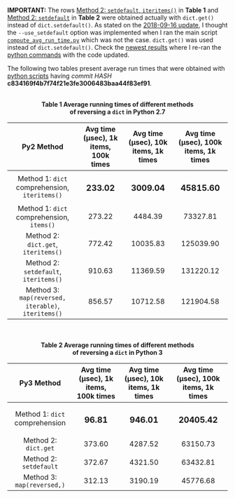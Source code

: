 **IMPORTANT:** The rows [Method 2: `setdefault`, `iteritems()`](#python-27-with-dictsetdefault) in **Table 1** and 
[Method 2: `setdefault`](#python-3-with-dictsetdefault) in **Table 2** were obtained actually with `dict.get()` instead of `dict.setdefault()`. 
As stated on the [2018-09-16 update](https://github.com/raul23/python_reverse_dict#major-updates), I thought the 
`--use_setdefault` option was implemented when I ran the main script 
[`compute_avg_run_time.py`](https://github.com/raul23/python_reverse_dict/blob/master/compute_avg_run_time.py) which was not 
the case. `dict.get()` was used instead of `dict.setdefault()`. Check the 
[newest results](https://github.com/raul23/python_reverse_dict#table-1-python2-based-methods) where I re-ran the 
[python commands](https://github.com/raul23/python_reverse_dict/blob/master/commands.md#commands) with the code updated. 

The following two tables present average run times that were obtained with 
[python scripts](https://github.com/raul23/python_reverse_dict/commit/c834169f4b7f74f21e3fe3006483baa44f83ef91) having 
*commit HASH* **c834169f4b7f74f21e3fe3006483baa44f83ef91**. 

<br/>

<div align="center">  
<b>Table 1<b/> Average running times of different methods <br/>
of reversing a <code>dict</code> in <b>Python 2.7</b>
</div>

| Py2 Method | Avg time (µsec),  1k items, 100k times | Avg time (µsec), 10k items, 1k times | Avg time (µsec), 100k items, 1k times |
|:---------------------------------------------:|:-------------------------------------:|:-----------------------------------:|:------------------------------------:|
| Method 1: `dict` comprehension, `iteritems()` | <h3>233.02</h3> | <h3>3009.04</h3> | <h3>45815.60</h3> |
| Method 1: `dict` comprehension,  `items()` | 273.22 | 4484.39 | 73327.81 |
| Method 2: `dict.get`, `iteritems()` | 772.42 | 10035.83 | 125039.90 |
| <a id="python-27-with-dictsetdefault"></a>Method 2: `setdefault`, `iteritems()` | 910.63 | 11369.59 | 131220.12 |
| Method 3: `map(reversed, iterable)`,  `iteritems()` | 856.57 | 10712.58 | 121904.58 |

<br/>
<br/>

<div align="center">  
<b>Table 2<b/> Average running times of different methods <br/>
of reversing a <code>dict</code> in <b>Python 3</b>
</div>

| Py3 Method | Avg time (µsec),  1k items, 100k times | Avg time (µsec), 10k items, 1k times | Avg time (µsec), 100k items, 1k times |
|:-----------------------------:|:-------------------------------------:|:-----------------------------------:|:------------------------------------:|
| Method 1: `dict` comprehension | <h3>96.81</h3> | <h3>946.01</h3> | <h3>20405.42</h3> |
| Method 2: `dict.get` | 373.60 | 4287.52 | 63150.73 |
| <a id="python-3-with-dictsetdefault"></a>Method 2: `setdefault` | 372.67 | 4321.50 | 63432.81 |
| Method 3: `map(reversed,)` | 312.13 | 3190.19 | 45776.68 |
